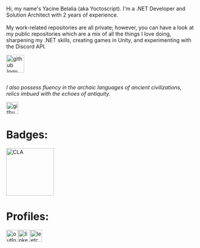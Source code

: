 <p align="left">Hi, my name's Yacine Belalia (aka Yoctoscript). I'm a .NET Developer and Solution Architect with 2 years of experience.<br><br>My work-related repositories are all private; however, you can have a look at my public repositories which are a mix of all the things I love doing, sharpening my .NET skills, creating games in Unity, and experimenting with the Discord API.</p>

<div align="left">
  <img src="https://skillicons.dev/icons?i=cs,dotnet,visualstudio,azure,unity,windows,github" height="48" alt="github logo"/>
</div>

<br>
<p><i>I also possess fluency in the archaic languages of ancient civilizations, relics imbued with the echoes of antiquity.</i></p>
<img src="https://skillicons.dev/icons?i=c,cpp" height="32" alt="github logo"/>

<h1>Badges:</h1>

<div align="left">
  <a href="https://www.credly.com/badges/aa790c20-fcca-41fc-b87a-f43c5fd12d09/public_url" target="_blank">
    <img src="https://raw.githubusercontent.com/yoctoscript/yoctoscript/main/Certifications/C_Certified_Associate_Programmer_Badge.png" width="128" height="128" alt="CLA"  />
  </a>
<div>

<h1>Profiles:</h1>

<div align="left">
  <a href="mailto:yacine-belalia@outlook.com" target="_blank" style="text-decoration: none;"><img src="https://raw.githubusercontent.com/yoctoscript/yoctoscript/main/Icons/outlook.png" width="32" height="32" alt="outlook logo"/></a><a href="https://www.linkedin.com/in/yacine-belalia/" target="_blank" style="text-decoration: none;"><img src="https://raw.githubusercontent.com/yoctoscript/yoctoscript/main/Icons/linkedin.png" width="32" height="32" alt="linkedin logo"/></a><a href="https://leetcode.com/u/yacine-belalia/" target="_blank"><img src="https://raw.githubusercontent.com/yoctoscript/yoctoscript/main/Icons/leetcode.png" width="32" height="32" alt="leetcode logo"/></a>
</div>
